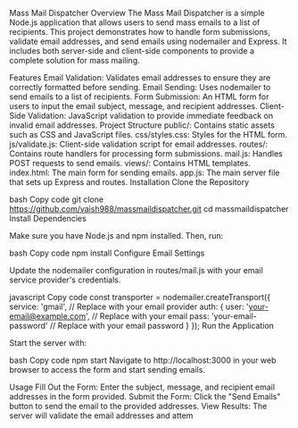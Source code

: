 Mass Mail Dispatcher
Overview
The Mass Mail Dispatcher is a simple Node.js application that allows users to send mass emails to a list of recipients. This project demonstrates how to handle form submissions, validate email addresses, and send emails using nodemailer and Express. It includes both server-side and client-side components to provide a complete solution for mass mailing.

Features
Email Validation: Validates email addresses to ensure they are correctly formatted before sending.
Email Sending: Uses nodemailer to send emails to a list of recipients.
Form Submission: An HTML form for users to input the email subject, message, and recipient addresses.
Client-Side Validation: JavaScript validation to provide immediate feedback on invalid email addresses.
Project Structure
public/: Contains static assets such as CSS and JavaScript files.
css/styles.css: Styles for the HTML form.
js/validate.js: Client-side validation script for email addresses.
routes/: Contains route handlers for processing form submissions.
mail.js: Handles POST requests to send emails.
views/: Contains HTML templates.
index.html: The main form for sending emails.
app.js: The main server file that sets up Express and routes.
Installation
Clone the Repository

bash
Copy code
git clone https://github.com/vaish988/massmaildispatcher.git
cd massmaildispatcher
Install Dependencies

Make sure you have Node.js and npm installed. Then, run:

bash
Copy code
npm install
Configure Email Settings

Update the nodemailer configuration in routes/mail.js with your email service provider's credentials.

javascript
Copy code
const transporter = nodemailer.createTransport({
    service: 'gmail', // Replace with your email provider
    auth: {
        user: 'your-email@example.com', // Replace with your email
        pass: 'your-email-password' // Replace with your email password
    }
});
Run the Application

Start the server with:

bash
Copy code
npm start
Navigate to http://localhost:3000 in your web browser to access the form and start sending emails.

Usage
Fill Out the Form: Enter the subject, message, and recipient email addresses in the form provided.
Submit the Form: Click the "Send Emails" button to send the email to the provided addresses.
View Results: The server will validate the email addresses and attem
